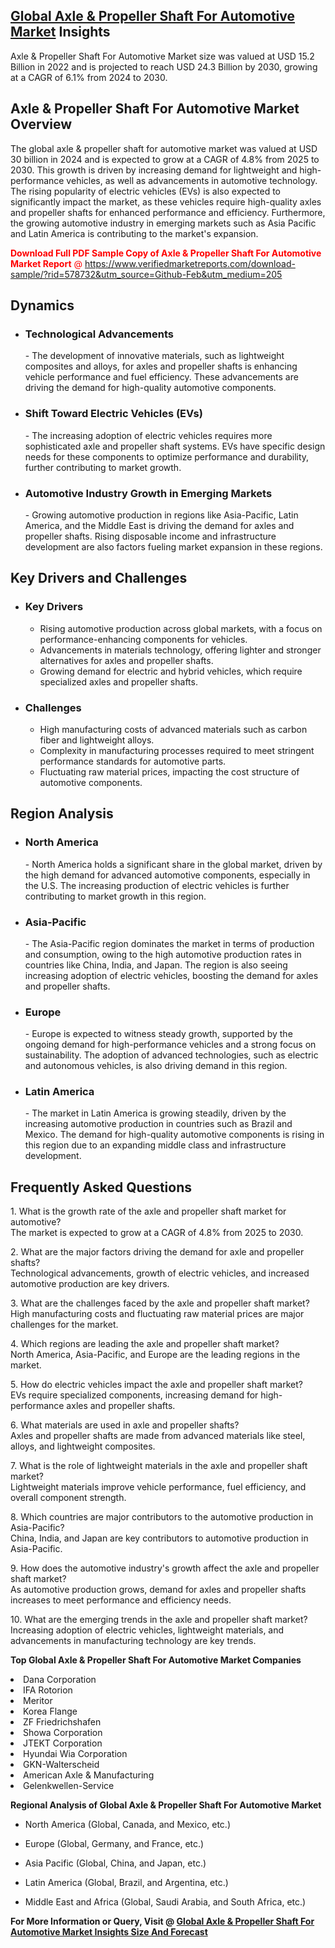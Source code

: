 <h2><a href="https://www.verifiedmarketreports.com/download-sample/?rid=578732&amp;utm_source=Github&amp;utm_medium=205" target="_blank">Global Axle & Propeller Shaft For Automotive Market</a> Insights</h2><p>Axle & Propeller Shaft For Automotive Market size was valued at USD 15.2 Billion in 2022 and is projected to reach USD 24.3 Billion by 2030, growing at a CAGR of 6.1% from 2024 to 2030.</p><p> <h2>Axle & Propeller Shaft For Automotive Market Overview</h2> <p>The global axle & propeller shaft for automotive market was valued at USD 30 billion in 2024 and is expected to grow at a CAGR of 4.8% from 2025 to 2030. This growth is driven by increasing demand for lightweight and high-performance vehicles, as well as advancements in automotive technology. The rising popularity of electric vehicles (EVs) is also expected to significantly impact the market, as these vehicles require high-quality axles and propeller shafts for enhanced performance and efficiency. Furthermore, the growing automotive industry in emerging markets such as Asia Pacific and Latin America is contributing to the market's expansion.</p> <p><p><span class=""><span style="color: #ff0000;"><strong>Download Full PDF Sample Copy of Axle & Propeller Shaft For Automotive Market Report</strong> @ </span><a href="https://www.verifiedmarketreports.com/download-sample/?rid=578732&amp;utm_source=Github-Feb&amp;utm_medium=205" target="_blank">https://www.verifiedmarketreports.com/download-sample/?rid=578732&amp;utm_source=Github-Feb&amp;utm_medium=205</a></span></p></p> <h2>Dynamics</h2> <ul> <li><h3>Technological Advancements</h3> - The development of innovative materials, such as lightweight composites and alloys, for axles and propeller shafts is enhancing vehicle performance and fuel efficiency. These advancements are driving the demand for high-quality automotive components.</li> <li><h3>Shift Toward Electric Vehicles (EVs)</h3> - The increasing adoption of electric vehicles requires more sophisticated axle and propeller shaft systems. EVs have specific design needs for these components to optimize performance and durability, further contributing to market growth.</li> <li><h3>Automotive Industry Growth in Emerging Markets</h3> - Growing automotive production in regions like Asia-Pacific, Latin America, and the Middle East is driving the demand for axles and propeller shafts. Rising disposable income and infrastructure development are also factors fueling market expansion in these regions.</li> </ul> <h2>Key Drivers and Challenges</h2> <ul> <li><h3>Key Drivers</h3> <ul> <li>Rising automotive production across global markets, with a focus on performance-enhancing components for vehicles.</li> <li>Advancements in materials technology, offering lighter and stronger alternatives for axles and propeller shafts.</li> <li>Growing demand for electric and hybrid vehicles, which require specialized axles and propeller shafts.</li> </ul> </li> <li><h3>Challenges</h3> <ul> <li>High manufacturing costs of advanced materials such as carbon fiber and lightweight alloys.</li> <li>Complexity in manufacturing processes required to meet stringent performance standards for automotive parts.</li> <li>Fluctuating raw material prices, impacting the cost structure of automotive components.</li> </ul> </li> </ul> <h2>Region Analysis</h2> <ul> <li><h3>North America</h3> - North America holds a significant share in the global market, driven by the high demand for advanced automotive components, especially in the U.S. The increasing production of electric vehicles is further contributing to market growth in this region.</li> <li><h3>Asia-Pacific</h3> - The Asia-Pacific region dominates the market in terms of production and consumption, owing to the high automotive production rates in countries like China, India, and Japan. The region is also seeing increasing adoption of electric vehicles, boosting the demand for axles and propeller shafts.</li> <li><h3>Europe</h3> - Europe is expected to witness steady growth, supported by the ongoing demand for high-performance vehicles and a strong focus on sustainability. The adoption of advanced technologies, such as electric and autonomous vehicles, is also driving demand in this region.</li> <li><h3>Latin America</h3> - The market in Latin America is growing steadily, driven by the increasing automotive production in countries such as Brazil and Mexico. The demand for high-quality automotive components is rising in this region due to an expanding middle class and infrastructure development.</li> </ul> <h2>Frequently Asked Questions</h2> <p>1. What is the growth rate of the axle and propeller shaft market for automotive? <br> The market is expected to grow at a CAGR of 4.8% from 2025 to 2030.</p> <p>2. What are the major factors driving the demand for axle and propeller shafts? <br> Technological advancements, growth of electric vehicles, and increased automotive production are key drivers.</p> <p>3. What are the challenges faced by the axle and propeller shaft market? <br> High manufacturing costs and fluctuating raw material prices are major challenges for the market.</p> <p>4. Which regions are leading the axle and propeller shaft market? <br> North America, Asia-Pacific, and Europe are the leading regions in the market.</p> <p>5. How do electric vehicles impact the axle and propeller shaft market? <br> EVs require specialized components, increasing demand for high-performance axles and propeller shafts.</p> <p>6. What materials are used in axle and propeller shafts? <br> Axles and propeller shafts are made from advanced materials like steel, alloys, and lightweight composites.</p> <p>7. What is the role of lightweight materials in the axle and propeller shaft market? <br> Lightweight materials improve vehicle performance, fuel efficiency, and overall component strength.</p> <p>8. Which countries are major contributors to the automotive production in Asia-Pacific? <br> China, India, and Japan are key contributors to automotive production in Asia-Pacific.</p> <p>9. How does the automotive industry's growth affect the axle and propeller shaft market? <br> As automotive production grows, demand for axles and propeller shafts increases to meet performance and efficiency needs.</p> <p>10. What are the emerging trends in the axle and propeller shaft market? <br> Increasing adoption of electric vehicles, lightweight materials, and advancements in manufacturing technology are key trends.</p> </p><p><strong>Top Global Axle & Propeller Shaft For Automotive Market Companies</strong></p><div data-test-id=""><p><li>Dana Corporation</li><li> IFA Rotorion</li><li> Meritor</li><li> Korea Flange</li><li> ZF Friedrichshafen</li><li> Showa Corporation</li><li> JTEKT Corporation</li><li> Hyundai Wia Corporation</li><li> GKN-Walterscheid</li><li> American Axle & Manufacturing</li><li> Gelenkwellen-Service</li></p><div><strong>Regional Analysis of&nbsp;Global Axle & Propeller Shaft For Automotive Market</strong></div><ul><li dir="ltr"><p dir="ltr">North America&nbsp;(Global, Canada, and Mexico, etc.)</p></li><li dir="ltr"><p dir="ltr">Europe (Global, Germany, and France, etc.)</p></li><li dir="ltr"><p dir="ltr">Asia Pacific&nbsp;(Global, China, and Japan, etc.)</p></li><li dir="ltr"><p dir="ltr">Latin America&nbsp;(Global, Brazil, and Argentina, etc.)</p></li><li dir="ltr">Middle East and Africa&nbsp;(Global, Saudi Arabia, and South Africa, etc.)</li></ul><p><strong>For More Information or Query, Visit @&nbsp;</strong><strong><a href="https://www.verifiedmarketreports.com/product/axle-and-propeller-shaft-for-automotive-market/?utm_source=Github&amp;utm_medium=205" target="_blank">Global Axle & Propeller Shaft For Automotive Market Insights Size And Forecast</a></strong></p></div>
